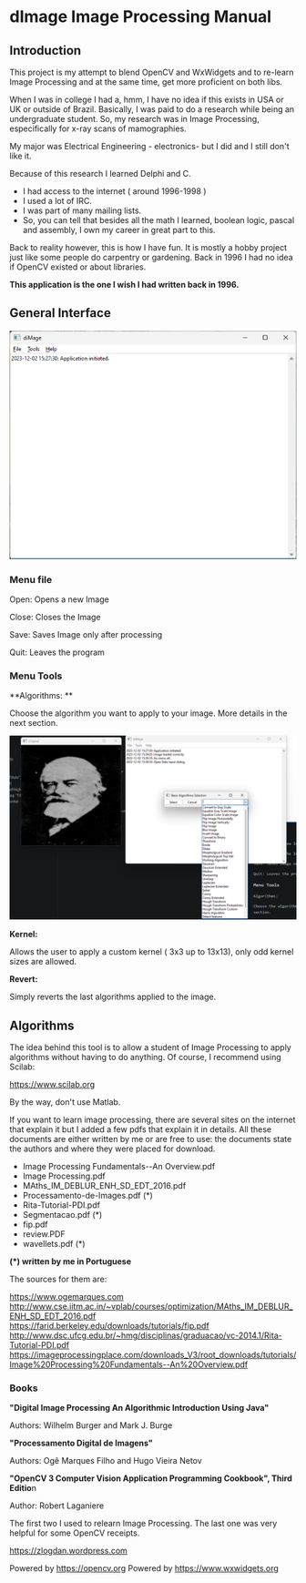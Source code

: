 # dImage Image Processing Manual

## Introduction

This project is my attempt to blend OpenCV and WxWidgets and to re-learn Image Processing and at the same time, get more proficient on both libs.

When I was in college I had a, hmm, I have no idea if this exists in USA or UK or outside of Brazil. Basically, I was paid to do a research while being an undergraduate student. So, my research was in Image Processing, especifically for x-ray scans of mamographies.

My major was Electrical Engineering - electronics- but I did and I still don't like it.

Because of this research I learned Delphi and C.
- I had access to the internet ( around 1996-1998 )
- I used a lot of IRC.
- I was part of many mailing lists.
- So, you can tell that besides all the math I learned, boolean logic, pascal and assembly, I own my career in great part to this.

Back to reality however, this is how I have fun. It is mostly a hobby project just like some people do carpentry or gardening. Back in 1996 I had no idea if OpenCV existed or about libraries.


**This application is the one I wish I had written back in 1996.**

## General Interface



**![Interface](./main.png "Interface")**

### Menu file

Open: Opens a new Image

Close: Closes the Image

Save: Saves Image only after processing

Quit: Leaves the program

### Menu Tools

**Algorithms: **

Choose the algorithm you want to apply to your image. More details in the next section.

**![Interface](./two.png "Interface")**


**Kernel:**

Allows the user to apply a custom kernel ( 3x3 up to 13x13), only odd kernel sizes are allowed.


**Revert:**

Simply reverts the last algorithms applied to the image.

## Algorithms

The idea behind this tool is to allow a student of Image Processing to apply algorithms without having to do anything. Of course, I recommend using Scilab:

https://www.scilab.org

By the way, don't use Matlab.

If you want to learn image processing, there are several sites on the internet that explain it but I added a few pdfs that explain it in details. All these documents are either written by me or are free to use: the documents state the authors and where they were placed for download.

- Image Processing Fundamentals--An Overview.pdf
- Image Processing.pdf
- MAths_IM_DEBLUR_ENH_SD_EDT_2016.pdf
- Processamento-de-Images.pdf (*)
- Rita-Tutorial-PDI.pdf
- Segmentacao.pdf (*)
- fip.pdf
- review.PDF
- wavellets.pdf (*)

**(*) written by me in Portuguese**


The sources for them are:

https://www.ogemarques.com
http://www.cse.iitm.ac.in/~vplab/courses/optimization/MAths_IM_DEBLUR_ENH_SD_EDT_2016.pdf
https://farid.berkeley.edu/downloads/tutorials/fip.pdf
http://www.dsc.ufcg.edu.br/~hmg/disciplinas/graduacao/vc-2014.1/Rita-Tutorial-PDI.pdf
https://imageprocessingplace.com/downloads_V3/root_downloads/tutorials/Image%20Processing%20Fundamentals--An%20Overview.pdf


### Books


**"Digital Image Processing An Algorithmic Introduction Using Java"**

Authors: Wilhelm Burger and Mark J. Burge

**"Processamento Digital de Imagens"**

Authors: Ogê Marques Filho and Hugo Vieira Netov

**"OpenCV 3 Computer Vision Application Programming Cookbook", Third Editio**n

Author: Robert Laganiere


The first two I used to relearn Image Processing.
The last one was very helpful for some OpenCV receipts.

https://zlogdan.wordpress.com

Powered by https://opencv.org
Powered by https://www.wxwidgets.org

